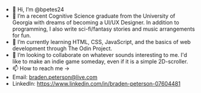- 👋 Hi, I’m @bpetes24
- 👀 I’m a recent Cognitive Science graduate from the University of Georgia with dreams of becoming a UI/UX Designer.
  In addition to programming, I also write sci-fi/fantasy stories and music arrangements for fun.
- 🌱 I’m currently learning HTML, CSS, JavaScript, and the basics of web development through The Odin Project.
- 💞️ I’m looking to collaborate on whatever sounds interesting to me. I'd like to make an indie game someday, even if it is a simple 2D-scroller.
- 📫 How to reach me ->
- Email: braden.peterson@live.com
- LinkedIn: https://www.linkedin.com/in/braden-peterson-07604481
